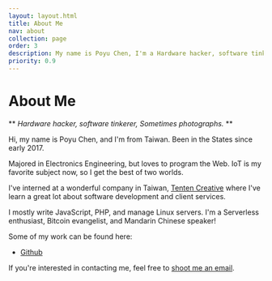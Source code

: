 ```yaml
---
layout: layout.html
title: About Me
nav: about
collection: page
order: 3
description: My name is Poyu Chen, I'm a Hardware hacker, software tinkerer, Sometimes photographs.
priority: 0.9
---
```


# About Me

** *Hardware hacker, software tinkerer, Sometimes photographs.* **

Hi, my name is Poyu Chen, and I'm from Taiwan. Been in the States since early 2017.

Majored in Electronics Engineering, but loves to program the Web. IoT is my favorite subject now, so I get the best of two worlds.

I've interned at a wonderful company in Taiwan, [Tenten Creative](https://tenten.co) where I've learn a great lot about software development and client services.

I mostly write JavaScript, PHP, and manage Linux servers. I'm a Serverless enthusiast, Bitcoin evangelist, and Mandarin Chinese speaker!

Some of my work can be found here:

* [Github](https://github.com/applefreak/)

If you're interested in contacting me, feel free to [shoot me an email](mailto:me@poyu.xyz).
